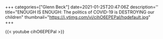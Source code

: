 +++
categories=["Glenn Beck"]
date=2021-01-25T20:47:06Z
description=''
title="ENOUGH IS ENOUGH: The politics of COVID-19 is DESTROYING our children"
thumbnail="https://i.ytimg.com/vi/cihO6EPEPaI/hqdefault.jpg"
+++

{{< youtube cihO6EPEPaI >}}
